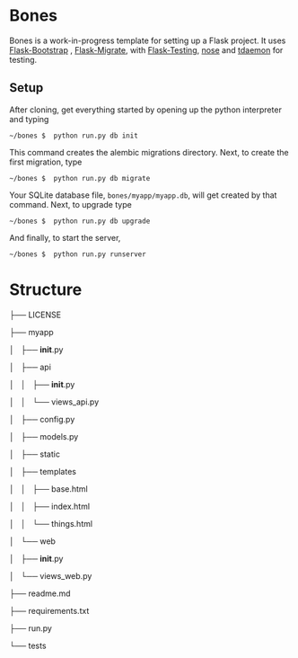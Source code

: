 Bones
=====

Bones is a work-in-progress template for setting up a Flask project.  It uses [Flask-Bootstrap](https://github.com/mbr/flask-bootstrap) , [Flask-Migrate](https://github.com/miguelgrinberg/Flask-Migrate), with [Flask-Testing](https://github.com/jarus/flask-testing), [nose](http://nose.readthedocs.org/en/latest/) and [tdaemon](https://github.com/brunobord/tdaemon) for testing.

Setup
-----
After cloning, get everything started by opening up the python interpreter and typing

~~~.bsh
~/bones $  python run.py db init
~~~

This command creates the alembic migrations directory.
Next, to create the first migration, type

~~~.bsh
~/bones $  python run.py db migrate
~~~

Your SQLite database file, `bones/myapp/myapp.db`, will get created by that command.
Next, to upgrade type

~~~.bsh
~/bones $  python run.py db upgrade
~~~

And finally, to start the server,

~~~.bsh
~/bones $  python run.py runserver
~~~

Structure
=========

├── LICENSE

├── myapp

│   ├── __init__.py

│   ├── api

│   │   ├── __init__.py

│   │   └── views_api.py

│   ├── config.py

│   ├── models.py

│   ├── static

│   ├── templates

│   │   ├── base.html

│   │   ├── index.html

│   │   └── things.html

│   └── web

│       ├── __init__.py

│       └── views_web.py

├── readme.md

├── requirements.txt

├── run.py

└── tests



